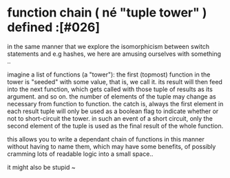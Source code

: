 # function chain ( né "tuple tower" ) defined :[#026]

in the same manner that we explore the isomorphicism between switch statements
and e.g hashes, we here are amusing ourselves with something ..

imagine a list of functions (a "tower"): the first (topmost) function in the
tower is "seeded" with some value, that is, we call it. its result will then
feed into the next function, which gets called with those tuple of results
as its argument. and so on. the number of elements of the tuple may change
as necessary from function to function. the catch is, always the first element
in each result tuple will only be used as a boolean flag to indicate whether
or not to short-circuit the tower. in such an event of a short circuit, only
the second element of the tuple is used as the final result of the whole
function.

this allows you to write a dependant chain of functions in this manner without
having to name them, which may have some benefits, of possibly cramming
lots of readable logic into a small space..

it might also be stupid
~
